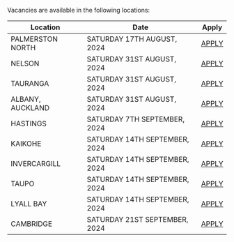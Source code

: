Vacancies are available in the following locations:

| Location | Date | Apply |
|---|---|---|
|PALMERSTON NORTH|SATURDAY 17TH AUGUST, 2024| [APPLY](mailto:tfaala@rgis.co.nz?subject=PALMERSTON%20NORTH%20-%20SATURDAY%2017TH%20AUGUST) |
|NELSON|SATURDAY 31ST AUGUST, 2024| [APPLY](mailto:tfaala@rgis.co.nz?subject=NELSON%20-%20SATURDAY%2031ST%20AUGUST) |
|TAURANGA|SATURDAY 31ST AUGUST, 2024| [APPLY](mailto:tfaala@rgis.co.nz?subject=TAURANGA%20-%20SATURDAY%2031ST%20AUGUST) |
|ALBANY, AUCKLAND|SATURDAY 31ST AUGUST, 2024| [APPLY](mailto:tfaala@rgis.co.nz?subject=ALBANY%20-%20SATURDAY%2031ST%20AUGUST) |
|HASTINGS|SATURDAY 7TH SEPTEMBER, 2024| [APPLY](mailto:tfaala@rgis.co.nz?subject=HASTINGS%20-%20SATURDAY%207TH%20SEPTEMBER) |
|KAIKOHE|SATURDAY 14TH SEPTEMBER, 2024| [APPLY](mailto:tfaala@rgis.co.nz?subject=KAIKOHE%20-%20SATURDAY%2014TH%20SEPTEMBER) |
|INVERCARGILL|SATURDAY 14TH SEPTEMBER, 2024| [APPLY](mailto:tfaala@rgis.co.nz?subject=INVERCARGILL%20-%20SATURDAY%2014TH%20SEPTEMBER) |
|TAUPO|SATURDAY 14TH SEPTEMBER, 2024| [APPLY](mailto:tfaala@rgis.co.nz?subject=TAUPO%20-%20SATURDAY%2014TH%20SEPTEMBER) |
|LYALL BAY|SATURDAY 14TH SEPTEMBER, 2024| [APPLY](mailto:tfaala@rgis.co.nz?subject=LYALL%20BAY%20-%20SATURDAY%2014TH%20SEPTEMBER) |
|CAMBRIDGE|SATURDAY 21ST SEPTEMBER, 2024| [APPLY](mailto:tfaala@rgis.co.nz?subject=CAMBRIDGE%20-%20SATURDAY%2021ST20SEPTEMBER) |
